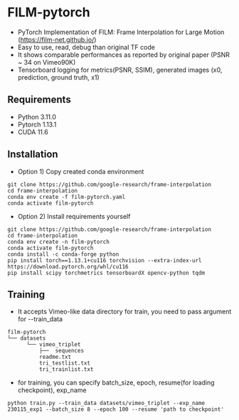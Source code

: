 # FILM-pytorch
- PyTorch Implementation of FILM: Frame Interpolation for Large Motion (https://film-net.github.io/)
- Easy to use, read, debug than original TF code
- It shows comparable performances as reported by original paper (PSNR ~ 34 on Vimeo90K)
- Tensorboard logging for metrics(PSNR, SSIM), generated images (x0, prediction, ground truth, x1)

## Requirements
- Python 3.11.0
- Pytorch 1.13.1
- CUDA 11.6

## Installation

*  Option 1) Copy created conda environment
```
git clone https://github.com/google-research/frame-interpolation
cd frame-interpolation
conda env create -f film-pytorch.yaml
conda activate film-pytorch
```

*  Option 2) Install requirements yourself
```
git clone https://github.com/google-research/frame-interpolation
cd frame-interpolation
conda env create -n film-pytorch
conda activate film-pytorch
conda install -c conda-forge python
pip install torch==1.13.1+cu116 torchvision --extra-index-url https://download.pytorch.org/whl/cu116
pip install scipy torchmetrics tensorboardX opencv-python tqdm
```

## Training
- It accepts Vimeo-like data directory for train, you need to pass argument for --train_data

```
film-pytorch
└── datasets
      └── vimeo_triplet
          ├──  sequences
          readme.txt
          tri_testlist.txt
          tri_trainlist.txt
```
- for training, you can specify batch_size, epoch, resume(for loading checkpoint), exp_name
```
python train.py --train_data datasets/vimeo_triplet --exp_name 230115_exp1 --batch_size 8 --epoch 100 --resume 'path to checkpoint'
```

